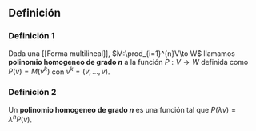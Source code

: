 
## Definición

### Definición 1

Dada una [[Forma multilineal]], $M:\prod_{i=1}^{n}V\to W$ llamamos **polinomio homogeneo de grado $n$** a la función $P:V\to W$ definida como $P(v)=M(v^{k})$ con $v^{k}=(v, \dots, v)$.

### Definición 2

Un **polinomio homogeneo de grado $n$** es una función tal que $P(\lambda v)= \lambda^{n}P(v)$.
